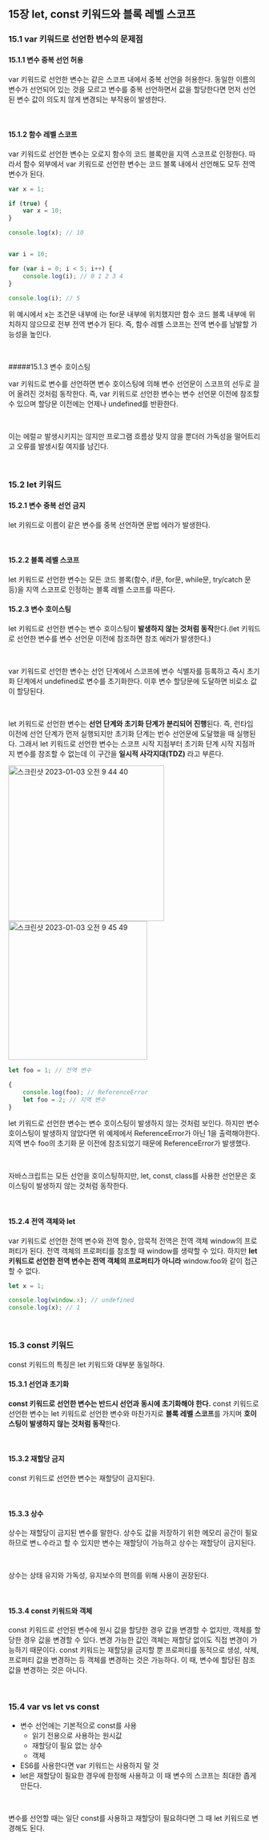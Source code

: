 ## 15장 let, const 키워드와 블록 레벨 스코프

### 15.1 var 키워드로 선언한 변수의 문제점

#### 15.1.1 변수 중복 선언 허용

var 키워드로 선언한 변수는 같은 스코프 내에서 중복 선언을 허용한다. 동일한 이름의 변수가 선언되어 있는 것을 모르고 변수를 중복 선언하면서 값을 할당한다면 먼저 선언된 변수 값이 의도치 않게 변경되는 부작용이 발생한다. 

<br>

#### 15.1.2 함수 레벨 스코프

var 키워드로 선언한 변수는 오로지 함수의 코드 블록만을 지역 스코프로 인정한다. 따라서 함수 외부에서 var 키워드로 선언한 변수는 코드 블록 내에서 선언해도 모두 전역 변수가 된다.

```javascript
var x = 1;

if (true) {
	var x = 10;
}

console.log(x); // 10


var i = 10;

for (var i = 0; i < 5; i++) {
	console.log(i); // 0 1 2 3 4
}

console.log(i); // 5
```

위 예시에서 x는 조건문 내부에 i는 for문 내부에 위치했지만 함수 코드 블록 내부에 위치하지 않으므로 전부 전역 변수가 된다. 즉, 함수 레벨 스코프는 전역 변수를 남발할 가능성을 높인다.

<br>

#####15.1.3 변수 호이스팅

var 키워드로 변수를 선언하면 변수 호이스팅에 의해 변수 선언문이 스코프의 선두로 끌어 올려진 것처럼 동작한다. 즉, var 키워드로 선언한 변수는 변수 선언문 이전에 참조할 수 있으며 할당문 이전에는 언제나 undefined를 반환한다.

<br>

이는 에럴ㄹ 발생시키지는 않지만 프로그램 흐름상 맞지 않을 뿐더러 가독성을 떨어트리고 오류를 발생시킬 여지를 남긴다.

<br>

### 15.2 let 키워드

#### 15.2.1 변수 중복 선언 금지

let 키워드로 이름이 같은 변수를 중복 선언하면 문법 에러가 발생한다.

<br>

#### 15.2.2 블록 레벨 스코프

let 키워드로 선언한 변수는 모든 코드 블록(함수, if문, for문, while문, try/catch 문 등)을 지역 스코프로 인정하는 블록 레벨 스코프를 따른다.

#### 15.2.3 변수 호이스팅

let 키워드로 선언한 변수는 변수 호이스팅이 **발생하지 않는 것처럼 동작**한다.(let 키워드로 선언한 변수를 변수 선언문 이전에 참조하면 참조 에러가 발생한다.)

<br>

var 키워드로 선언한 변수는 선언 단계에서 스코프에 변수 식별자를 등록하고 즉시 초기화 단계에서 undefined로 변수를 초기화한다. 이후 변수 할당문에 도달하면 비로소 값이 할당된다.

<br>

let 키워드로 선언한 변수는 **선언 단계와 초기화 단계가 분리되어 진행**된다. 즉, 런타임 이전에 선언 단계가 먼저 실행되지만 초기화 단계는 번수 선언문에 도달했을 때 실행된다. 그래서 let 키워드로 선언한 변수는 스코프 시작 지점부터 초기화 단계 시작 지점까지 변수를 참조할 수 없는데 이 구간을 **일시적 사각지대(TDZ)** 라고 부른다.

<img width="311" alt="스크린샷 2023-01-03 오전 9 44 40" src="https://user-images.githubusercontent.com/77482972/210287691-5aaa9095-ac7c-4499-9141-231eeeda58ce.png">

<img width="277" alt="스크린샷 2023-01-03 오전 9 45 49" src="https://user-images.githubusercontent.com/77482972/210287725-5fc55c2b-36f4-4c56-bbf9-fb62eb33004e.png">

<br>

```javascript
let foo = 1; // 전역 변수

{
	console.log(foo); // ReferenceError
	let foo = 2; // 지역 변수
}
```

let 키워드로 선언한 변수는 변수 호이스팅이 발생하지 않는 것처럼 보인다. 하지만 변수 호이스팅이 발생하지 않았다면 위 예제에서 ReferenceError가 아닌 1을 출력해야한다. 지역 변수 foo의 초기화 문 이전에 참조되었기 때문에 ReferenceError가 발생했다.

<br>

자바스크립트는 모든 선언을 호이스팅하지만, let, const, class를 사용한 선언문은 호이스팅이 발생하지 않는 것처럼 동작한다.

<br>

#### 15.2.4 전역 객체와 let

var 키워드로 선언한 전역 변수와 전역 함수, 암묵적 전역은 전역 객체 window의 프로퍼티가 된다. 전역 객체의 프로퍼티를 참조할 때 window를 생략할 수 있다. 하지만 **let 키워드로 선언한 전역 변수는 전역 객체의 프로퍼티가 아니라** window.foo와 같이 접근할 수 없다. 

```javascript
let x = 1;

console.log(window.x); // undefined
console.log(x); // 1
```

<br>

### 15.3 const 키워드

const 키워드의 특징은 let 키워드와 대부분 동일하다.

#### 15.3.1 선언과 초기화

**const 키워드로 선언한 변수는 반드시 선언과 동시에 초기화해야 한다.** const 키워드로 선언한 변수는 let 키워드로 선언한 변수와 마찬가지로 **블록 레벨 스코프**를 가지며 **호이스팅이 발생하지 않는 것처럼 동작**한다.

<br>

#### 15.3.2 재할당 금지

const 키워드로 선언한 변수는 재할당이 금지된다.

<br>

#### 15.3.3 상수

상수는 재할당이 금지된 변수를 말한다. 상수도 값을 저장하기 위한 메모리 공간이 필요하므로 변ㄴ수라고 할 수 있지만 변수는 재할당이 가능하고 상수는 재할당이 금지된다.

<br>

상수는 상태 유지와 가독성, 유지보수의 편의를 위해 사용이 권장된다.

<br>

#### 15.3.4 const 키워드와 객체

const 키워드로 선언된 변수에 원시 값을 할당한 경우 값을 변경할 수 없지만, 객체를 할당한 경우 값을 변경할 수 있다. 변경 가능한 값인 객체는 재할당 없이도 직접 변경이 가능하기 때문이다. const 키워드는 재할당을 금지할 뿐 프로퍼티를 동적으로 생성, 삭제, 프로퍼티 값을 변경하는 등 객체를 변경하는 것은 가능하다. 이 때, 변수에 할당된 참조 값을 변경하는 것은 아니다.

<br>

### 15.4 var vs let vs const

- 변수 선언에는 기본적으로 const를 사용
	- 읽기 전용으로 사용하는 원시값
	- 재할당이 필요 없는 상수
	- 객체
- ES6를 사용한다면 var 키워드는 사용하지 말 것
- let은 재할당이 필요한 경우에 한정해 사용하고 이 때 변수의 스코프는 최대한 좁게 만든다.

<br>

변수를 선언할 때는 일단 const를 사용하고 재할당이 필요하다면 그 때 let 키워드로 변경해도 된다.